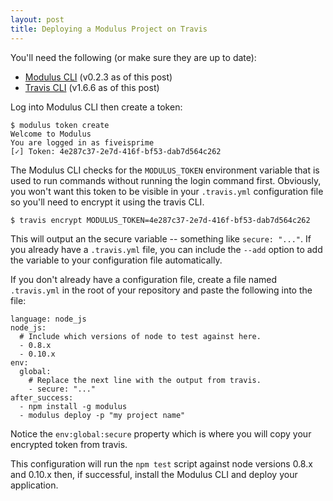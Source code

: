 ```yaml
---
layout: post
title: Deploying a Modulus Project on Travis
---
```


You'll need the following (or make sure they are up to date):

- [Modulus CLI](https://npm.im/modulus) (v0.2.3 as of this post)
- [Travis CLI](http://rubygems.org/gems/travis) (v1.6.6 as of this post)

Log into Modulus CLI then create a token:

    $ modulus token create
    Welcome to Modulus
    You are logged in as fiveisprime
    [✓] Token: 4e287c37-2e7d-416f-bf53-dab7d564c262

The Modulus CLI checks for the `MODULUS_TOKEN` environment variable that is used
to run commands without running the login command first. Obviously, you won't
want this token to be visible in your `.travis.yml` configuration file so you'll
need to encrypt it using the travis CLI.

    $ travis encrypt MODULUS_TOKEN=4e287c37-2e7d-416f-bf53-dab7d564c262

This will output an the secure variable -- something like `secure: "..."`. If
you already have a `.travis.yml` file, you can include the `--add` option to add
the variable to your configuration file automatically.

If you don't already have a configuration file, create a file named
`.travis.yml` in the root of your repository and paste the following into the
file:

    language: node_js
    node_js:
      # Include which versions of node to test against here.
      - 0.8.x
      - 0.10.x
    env:
      global:
        # Replace the next line with the output from travis.
        - secure: "..."
    after_success:
      - npm install -g modulus
      - modulus deploy -p "my project name"

Notice the `env:global:secure` property which is where you will copy your
encrypted token from travis.

This configuration will run the `npm test` script against node versions 0.8.x
and 0.10.x then, if successful, install the Modulus CLI and deploy your
application.
